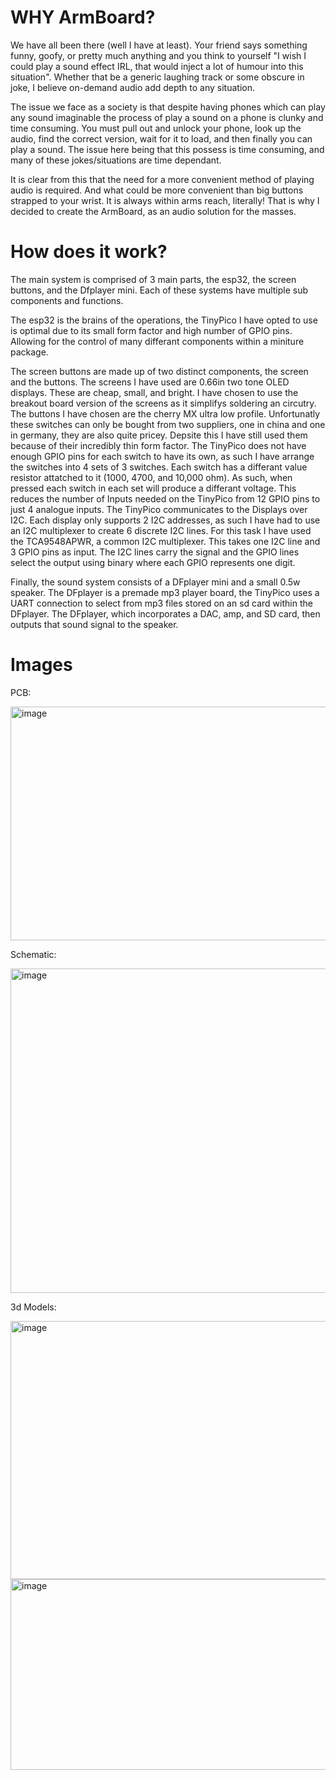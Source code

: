 # WHY ArmBoard?
We have all been there (well I have at least). Your friend says something funny, goofy, or pretty much anything and you think to yourself "I wish I could play a sound effect IRL, that would inject a lot of humour into this situation". Whether that be a generic laughing track or some obscure in joke, I believe on-demand audio add depth to any situation.

The issue we face as a society is that despite having phones which can play any sound imaginable the process of play a sound on a phone is clunky and time consuming. You must pull out and unlock your phone, look up the audio, find the correct version, wait for it to load, and then finally you can play a sound. The issue here being that this possess is time consuming, and many of these jokes/situations are time dependant.

It is clear from this that the need for a more convenient method of playing audio is required. And what could be more convenient than big buttons strapped to your wrist. It is always within arms reach, literally!  That is why I decided to create the ArmBoard, as an audio solution for the masses.


# How does it work?
The main system is comprised of 3 main parts, the esp32, the screen buttons, and the Dfplayer mini. Each of these systems have multiple sub components and functions. 

The esp32 is the brains of the operations, the TinyPico I have opted to use is optimal due to its small form factor and high number of GPIO pins. Allowing for the control of many differant components within a miniture package.

The screen buttons are made up of two distinct components, the screen and the buttons. The screens I have used are 0.66in two tone OLED displays. These are cheap, small, and bright. I have chosen to use the breakout board version of the screens as it simplifys soldering an circutry. The buttons I have chosen are the cherry MX ultra low profile. Unfortunatly these switches can only be bought from two suppliers, one in china and one in germany, they are also quite pricey. Depsite this I have still used them because of their incredibly thin form factor. 
The TinyPico does not have enough GPIO pins for each switch to have its own, as such I have arrange the switches into 4 sets of 3 switches. Each switch has a differant value resistor attatched to it (1000, 4700, and 10,000 ohm). As such, when pressed each switch in each set will produce a differant voltage. This reduces the number of Inputs needed on the TinyPico from 12 GPIO pins to just 4 analogue inputs. 
The TinyPico communicates to the Displays over I2C. Each display only supports 2 I2C addresses, as such I have had to use an I2C multiplexer to create 6 discrete I2C lines. For this task I have used the TCA9548APWR, a common I2C multiplexer. This takes one I2C line and 3 GPIO pins as input. The I2C lines carry the signal and the GPIO lines select the output using binary where each GPIO represents one digit.

Finally, the sound system consists of a DFplayer mini and a small 0.5w speaker. The DFplayer is a premade mp3 player board, the TinyPico uses a UART connection to select from mp3 files stored on an sd card within the DFplayer. The DFplayer, which incorporates a DAC, amp, and SD card, then outputs that sound signal to the speaker.

# Images
PCB:

<img width="1069" height="374" alt="image" src="https://github.com/user-attachments/assets/f92577ed-8b56-477e-8a1a-b9140d3c5e58" />

Schematic:

<img width="926" height="519" alt="image" src="https://github.com/user-attachments/assets/cc3fcf6b-2e91-4f67-b697-c6ceb786485a" />

3d Models:

<img width="584" height="413" alt="image" src="https://github.com/user-attachments/assets/ff929104-47d6-4991-bc89-1fdf9856bac5" />
<img width="652" height="305" alt="image" src="https://github.com/user-attachments/assets/19294d89-660a-43fa-90e7-4c5c68b6e976" />
